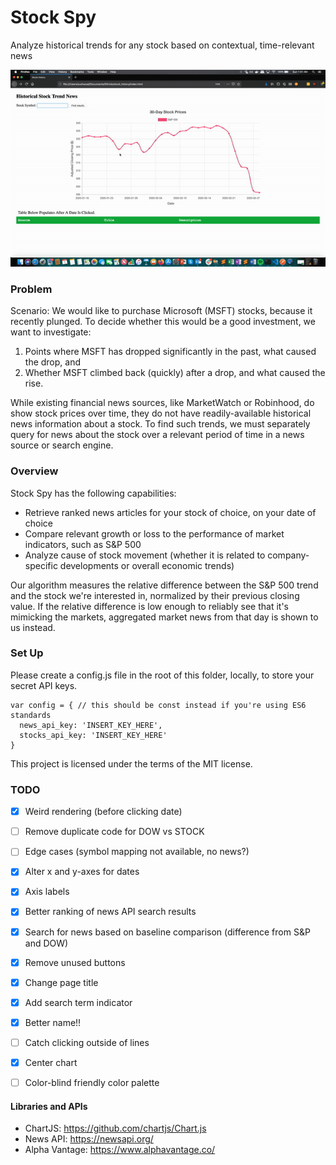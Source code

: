 # Stock Spy

Analyze historical trends for any stock based on contextual, time-relevant news

![](stockspy_demo.gif)

### Problem 
Scenario: We would like to purchase Microsoft (MSFT) stocks, because it recently plunged. To decide whether this would be a good investment, we want to investigate:


  1. Points where MSFT has dropped significantly in the past, what caused the drop, and
  2. Whether MSFT climbed back (quickly) after a drop, and what caused the rise.

While existing financial news sources, like MarketWatch or Robinhood, do show stock prices over time, they do not have readily-available historical news information about a stock. To find such trends, we must separately query for news about the stock over a relevant period of time in a news source or search engine.

### Overview
Stock Spy has the following capabilities:
* Retrieve ranked news articles for your stock of choice, on your date of choice
* Compare relevant growth or loss to the performance of market indicators, such as S&P 500
* Analyze cause of stock movement (whether it is related to company-specific developments or overall economic trends)

Our algorithm measures the relative difference between the S&P 500 trend and the stock we're interested in, normalized by their previous closing value. If the relative difference is low enough to reliably see that it's mimicking the markets, aggregated market news from that day is shown to us instead.


### Set Up
Please create a config.js file in the root of this folder, locally, to store your secret API keys. 

```
var config = { // this should be const instead if you're using ES6 standards
  news_api_key: 'INSERT_KEY_HERE',
  stocks_api_key: 'INSERT_KEY_HERE'
}
```
This project is licensed under the terms of the MIT license.

### TODO

- [x] Weird rendering (before clicking date)
- [ ] Remove duplicate code for DOW vs STOCK

- [ ] Edge cases (symbol mapping not available, no news?)
- [x] Alter x and y-axes for dates
- [x] Axis labels
- [x] Better ranking of news API search results 
- [x] Search for news based on baseline comparison (difference from S&P and DOW)
- [x] Remove unused buttons
- [x] Change page title
- [x] Add search term indicator
- [x] Better name!! 
- [ ] Catch clicking outside of lines
- [x] Center chart 
- [ ] Color-blind friendly color palette


#### Libraries and APIs 
* ChartJS: https://github.com/chartjs/Chart.js
* News API: https://newsapi.org/
* Alpha Vantage: https://www.alphavantage.co/
